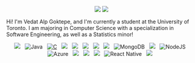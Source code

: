 <div id="Socials" align="center">
  
  [![](https://img.shields.io/badge/website-000000?style=for-the-badge&logo=About.me&logoColor=white)](https://VedatAlpGoktepe.github.io)
  [![](https://img.shields.io/badge/LinkedIn-0077B5?style=for-the-badge&logo=linkedin&logoColor=white)](https://www.linkedin.com/in/vedat-alp-goktepe/)
</div>

<p>Hi! I'm Vedat Alp Goktepe, and I'm currently a student at the University of Toronto. I am majoring in Computer Science with a specialization in Software Engineering, as well as a Statistics minor!</p>

<div align="center">

  [![](https://img.shields.io/badge/Python-14354C?style=for-the-badge&logo=python&logoColor=white)]()
  &nbsp;
  ![Java](https://img.shields.io/badge/java-%23ED8B00.svg?style=for-the-badge&logo=openjdk&logoColor=white)
  &nbsp;
  [![C](https://img.shields.io/badge/c-6295CB?style=for-the-badge&logo=c&logoColor=white)]()
  &nbsp;
  [![](https://img.shields.io/badge/Jupyter-F37626.svg?&style=for-the-badge&logo=Jupyter&logoColor=white)]()
  &nbsp;
  [![](https://img.shields.io/badge/MySQL-00000F?style=for-the-badge&logo=mysql&logoColor=white)]()
  &nbsp;
  [![](https://img.shields.io/badge/JavaScript-323330?style=for-the-badge&logo=javascript&logoColor=F7DF1E)]()
  &nbsp;
  [![](https://img.shields.io/badge/HTML5-E34F26?style=for-the-badge&logo=html5&logoColor=white)]()
  &nbsp;
  [![](https://img.shields.io/badge/CSS3-1572B6?style=for-the-badge&logo=css3&logoColor=white)]()
  &nbsp;
  ![MongoDB](https://img.shields.io/badge/MongoDB-%234ea94b.svg?style=for-the-badge&logo=mongodb&logoColor=white)
  &nbsp;
  [![](https://img.shields.io/badge/Linux-FCC624?style=for-the-badge&logo=linux&logoColor=black)]()
  &nbsp;
  ![NodeJS](https://img.shields.io/badge/node.js-6DA55F?style=for-the-badge&logo=node.js&logoColor=white)
  &nbsp;
  ![Azure](https://img.shields.io/badge/azure-%230072C6.svg?style=for-the-badge&logo=microsoftazure&logoColor=white)
  &nbsp;
  [![](https://img.shields.io/badge/Jira-0052CC?style=for-the-badge&logo=Jira&logoColor=white)]()
  &nbsp;
  [![](https://img.shields.io/badge/Postman-FF6C37?style=for-the-badge&logo=Postman&logoColor=white)]()
  &nbsp;
  [![](https://img.shields.io/badge/Angular-DE3641?style=for-the-badge&logo=Angular&logoColor=white)]()
  &nbsp;
  ![React Native](https://img.shields.io/badge/react_native-%2320232a.svg?style=for-the-badge&logo=react&logoColor=%2361DAFB)
  &nbsp;
  [![](https://img.shields.io/badge/GitHub-100000?style=for-the-badge&logo=github&logoColor=white)]()
  &nbsp;
</div>
&nbsp;
